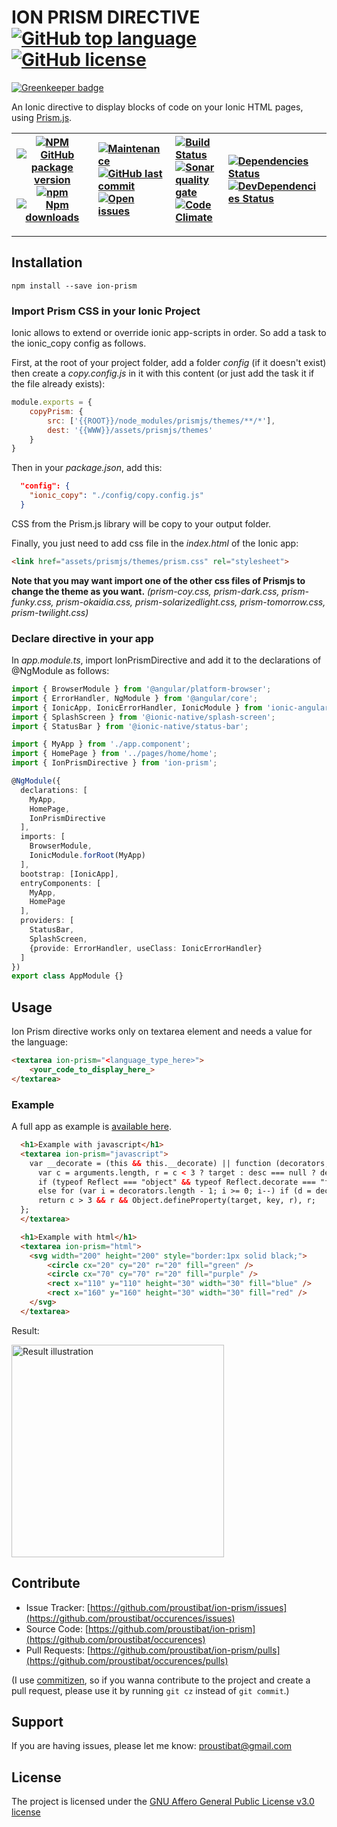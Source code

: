 ION PRISM DIRECTIVE  [![GitHub top language](https://img.shields.io/github/languages/top/proustibat/ion-prism.svg)](https://github.com/proustibat/ion-prism) <a href='https://github.com/proustibat/ion-prism/blob/master/LICENSE.md'><img src='https://img.shields.io/github/license/proustibat/ion-prism.svg' alt='GitHub license'/></a>
===================

[![Greenkeeper badge](https://badges.greenkeeper.io/proustibat/ion-prism.svg)](https://greenkeeper.io/)

An Ionic directive to display blocks of code on your Ionic HTML pages, using [Prism.js](http://prismjs.com).


| [![NPM](https://nodei.co/npm/ion-prism.png?compact=true)](https://www.npmjs.com/package/ion-prism) </br> [![GitHub package version](https://img.shields.io/github/package-json/v/proustibat/ion-prism.svg)]() [![npm](https://img.shields.io/npm/v/ion-prism.svg)](https://www.npmjs.com/package/ion-prism) [![Npm downloads](https://img.shields.io/npm/dt/ion-prism.svg)](https://www.npmjs.com/package/ion-prism) | [![Maintenance](https://img.shields.io/maintenance/yes/2018.svg)](https://github.com/proustibat/ion-prism/commits/master) </br> [![GitHub last commit](https://img.shields.io/github/last-commit/proustibat/ion-prism.svg)](https://github.com/proustibat/ion-prism/commits/master) </br> [![Open issues](https://sonarcloud.io/api/badges/measure?key=prstbt.ion-prism.directive&metric=open_issues)](https://sonarcloud.io/component_measures?id=prstbt.ion-prism.directive&metric=open_issues) | [![Build Status](https://travis-ci.org/proustibat/ion-prism.svg?branch=master)](https://travis-ci.org/proustibat/ion-prism) </br> [![Sonar quality gate](https://sonarcloud.io/api/badges/gate?key=prstbt.ion-prism.directive)](https://sonarcloud.io/dashboard?id=prstbt.ion-prism.directive) </br> [![Code Climate](https://codeclimate.com/github/proustibat/ion-prism/badges/gpa.svg)](https://codeclimate.com/github/proustibat/ion-prism) | [![Dependencies Status](https://david-dm.org/proustibat/stats-text/status.svg)](https://david-dm.org/proustibat/stats-text) </br>[![DevDependencies Status](https://david-dm.org/proustibat/stats-text/dev-status.svg)](https://david-dm.org/proustibat/stats-text?type=dev) |
| --- | :--- | :---- | :----


-----------------

Installation
------------

```
npm install --save ion-prism
```

### Import Prism CSS in your Ionic Project

Ionic allows to extend or override ionic app-scripts in order. So add a task to the ionic_copy config as follows.

First, at the root of your project folder, add a folder *config* (if it doesn't exist) then create a *copy.config.js* in it with this content (or just add the task it if the file already exists):

```javascript
module.exports = {
    copyPrism: {
        src: ['{{ROOT}}/node_modules/prismjs/themes/**/*'],
        dest: '{{WWW}}/assets/prismjs/themes'
    }
}
```

Then in your *package.json*, add this:
```json
  "config": {
    "ionic_copy": "./config/copy.config.js"
  }
```

CSS from the Prism.js library will be copy to your output folder. 


Finally, you just need to add css file in the *index.html* of the Ionic app: 

```html
<link href="assets/prismjs/themes/prism.css" rel="stylesheet">
```
**Note that you may want import one of the other css files of Prismjs to change the theme as you want.** *(prism-coy.css, prism-dark.css, prism-funky.css, prism-okaidia.css, prism-solarizedlight.css, prism-tomorrow.css, prism-twilight.css)*

### Declare directive in your app
In *app.module.ts*, import IonPrismDirective and add it to the declarations of @NgModule as follows:

```typescript
import { BrowserModule } from '@angular/platform-browser';
import { ErrorHandler, NgModule } from '@angular/core';
import { IonicApp, IonicErrorHandler, IonicModule } from 'ionic-angular';
import { SplashScreen } from '@ionic-native/splash-screen';
import { StatusBar } from '@ionic-native/status-bar';

import { MyApp } from './app.component';
import { HomePage } from '../pages/home/home';
import { IonPrismDirective } from 'ion-prism';

@NgModule({
  declarations: [
    MyApp,
    HomePage,
    IonPrismDirective
  ],
  imports: [
    BrowserModule,
    IonicModule.forRoot(MyApp)
  ],
  bootstrap: [IonicApp],
  entryComponents: [
    MyApp,
    HomePage
  ],
  providers: [
    StatusBar,
    SplashScreen,
    {provide: ErrorHandler, useClass: IonicErrorHandler}
  ]
})
export class AppModule {}

```


Usage
-----
Ion Prism directive works only on textarea element and needs a value for the language: 

```html
<textarea ion-prism="<language_type_here>">
    <your_code_to_display_here_>
</textarea>
```


### Example

A full app as example is [available here](https://github.com/proustibat/ion-prism-app-example). 

```html
  <h1>Example with javascript</h1>
  <textarea ion-prism="javascript">
    var __decorate = (this && this.__decorate) || function (decorators, target, key, desc) {
      var c = arguments.length, r = c < 3 ? target : desc === null ? desc = Object.getOwnPropertyDescriptor(target, key) : desc, d;
      if (typeof Reflect === "object" && typeof Reflect.decorate === "function") r = Reflect.decorate(decorators, target, key, desc);
      else for (var i = decorators.length - 1; i >= 0; i--) if (d = decorators[i]) r = (c < 3 ? d(r) : c > 3 ? d(target, key, r) : d(target, key)) || r;
      return c > 3 && r && Object.defineProperty(target, key, r), r;
  };
  </textarea>

  <h1>Example with html</h1>
  <textarea ion-prism="html">
    <svg width="200" height="200" style="border:1px solid black;">
        <circle cx="20" cy="20" r="20" fill="green" />
        <circle cx="70" cy="70" r="20" fill="purple" />
        <rect x="110" y="110" height="30" width="30" fill="blue" />
        <rect x="160" y="160" height="30" width="30" fill="red" />
    </svg>
  </textarea>
```

Result: 

<img src="https://i.imgur.com/CMN7Ck1.png" width="340" alt="Result illustration"/>

Contribute
----------
- Issue Tracker: [https://github.com/proustibat/ion-prism/issues](https://github.com/proustibat/occurences/issues)
- Source Code: [https://github.com/proustibat/ion-prism](https://github.com/proustibat/occurences)
- Pull Requests: [https://github.com/proustibat/ion-prism/pulls](https://github.com/proustibat/occurences/pulls)

(I use [commitizen](https://github.com/commitizen/cz-cli), so if you wanna contribute to the project and create a pull request, please use it by running `git cz` instead of `git commit`.)

Support
-------
If you are having issues, please let me know: proustibat@gmail.com

License
-------
The project is licensed under the [GNU Affero General Public License v3.0 license](LICENSE)

